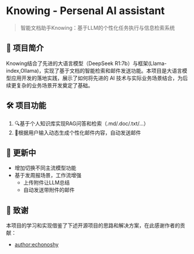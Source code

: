 #  Knowing - Persenal AI assistant

> 智能文档助手Knowing：基于LLM的个性化任务执行与信息检索系统


## 🚀 项目简介

Knowing结合了先进的大语言模型（DeepSeek R1:7b）与框架(Llama-index,Ollama)，实现了基于文档的智能检索和邮件发送功能。本项目是大语言模型应用开发的落地实践，展示了如何将先进的 AI 技术与实际业务场景结合，为后续更复杂的业务场景开发奠定了基础。

## 🛠️ 项目功能
1. 🔍基于个人知识库实现RAG问答和检索（.md/.doc/.txt/...）
2. 📧根据用户输入动态生成个性化邮件内容，自动发送邮件


## 🌟 更新中

- 增加切换不同主流模型功能
- 基于发周报场景，工作流增强
    - 上传附件让LLM总结
    - 自动发送带附件的邮件 

## 💖 致谢

本项目的学习和实现借鉴了下述开源项目的思路和解决方案，在此感谢作者的贡献：

- [author:echonoshy](https://github.com/echonoshy/cgft-llm/tree/master/llama-index)

